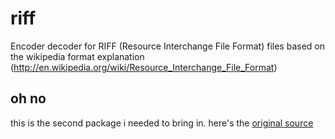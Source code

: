 # riff

Encoder decoder for RIFF (Resource Interchange File Format) files based on the wikipedia format explanation (http://en.wikipedia.org/wiki/Resource_Interchange_File_Format)


## oh no

this is the second package i needed to bring in. here's the
[original source](https://github.com/campoy/riff)
